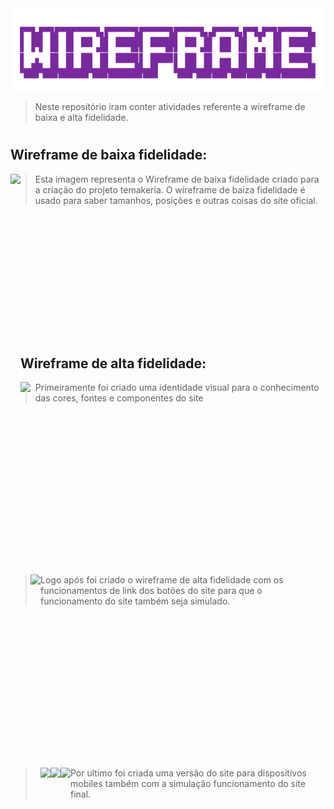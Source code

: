  <img align="center" height="135" src="https://raw.githubusercontent.com/GustavoRSenai/Wireframe/refs/heads/main/Wireframe.png" />

>Neste repositório iram conter atividades referente a wireframe de baixa e alta fidelidade.

#

## Wireframe de baixa fidelidade:

<img align="left" height="400" src="https://github.com/user-attachments/assets/dcef69b1-5cb4-44fc-842b-6abf8f01befc" />

>Esta imagem representa o Wireframe de baixa fidelidade criado para a criação do projeto temakeria. O wireframe de baiza fidelidade é usado para saber tamanhos, posições e outras coisas do site oficial.

<br>

<br>

<br>

<br>

<br>

<br>

<br>

<br>

<br>

<br>

<br>

#



## Wireframe de alta fidelidade:

<img align="left" height="400" src="https://github.com/user-attachments/assets/20e85d11-9624-4e73-9ce0-b34fff758baa" />

>Primeiramente foi criado uma identidade visual para o conhecimento das cores, fontes e componentes do site

<br>

<br>

<br>

<br>

<br>

<br>

<br>

<br>

<br>

<br>

<br>

<br>

<br>

#

<img align="left" height="400" src="https://github.com/user-attachments/assets/4a1c7b30-0f91-4d2a-a3f3-d285e966a194" />

>Logo após foi criado o wireframe de alta fidelidade com os funcionamentos de link dos botões do site para que o funcionamento do site também seja simulado.

<br>

<br>

<br>

<br>

<br>

<br>

<br>

<br>

<br>

<br>

<br>

<br>

#

<img align="left" height="400" src="https://github.com/user-attachments/assets/aa4d99bb-2451-43d1-95d7-a319abf36c64" />
<img align="left" height="400" src="https://github.com/user-attachments/assets/2a5200a6-9699-40e5-b85d-82bbc15787bc" />
<img align="left" height="400" src="https://github.com/user-attachments/assets/118dfa24-700a-440b-9aea-dcba0bd049f5" />

>Por ultimo foi criada uma versão do site para dispositivos mobiles também com a simulação funcionamento do site final.
